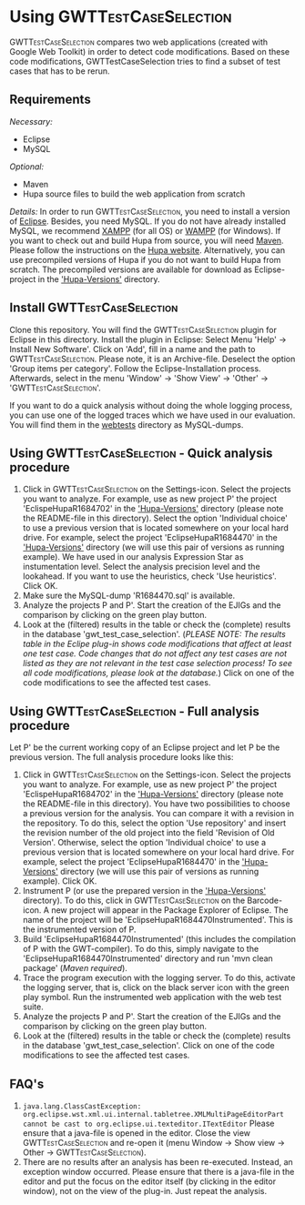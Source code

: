 # Using <span style="font-variant: small-caps">GWTTestCaseSelection</span>

<span style="font-variant: small-caps">GWTTestCaseSelection</span> compares two web applications (created with Google Web Toolkit) in order to detect code modifications. Based on these code modifications, GWTTestCaseSelection tries to find a subset of test cases that has to be rerun. 

## Requirements
*Necessary:*
- Eclipse
- MySQL

*Optional:*
- Maven
- Hupa source files to build the web application from scratch

*Details:*
In order to run <span style="font-variant: small-caps">GWTTestCaseSelection</span>, you need to install a version of [Eclipse](https://eclipse.org/). Besides, you need MySQL. If you do not have already installed MySQL, we recommend [XAMPP](https://www.apachefriends.org/de/index.html) (for all OS) or [WAMPP](http://www.wampserver.com/en/) (for Windows). 
If you want to check out and build Hupa from source, you will need [Maven](https://maven.apache.org/). Please follow the instructions on the [Hupa website](http://james.apache.org/hupa/building.html). Alternatively, you can use precompiled versions of Hupa if you do not want to build Hupa from scratch. The precompiled versions are available for download as Eclipse-project in the ['Hupa-Versions'](../Hupa-Versions/) directory. 


## Install <span style="font-variant: small-caps">GWTTestCaseSelection</span>
Clone this repository. You will find the <span style="font-variant: small-caps">GWTTestCaseSelection</span> plugin for Eclipse in this directory. Install the plugin in Eclipse: Select Menu 'Help' -> Install New Software'. Click on 'Add', fill in a name and the path to <span style="font-variant: small-caps">GWTTestCaseSelection</span>. Please note, it is an Archive-file. Deselect the option 'Group items per category'. Follow the Eclipse-Installation process. Afterwards, select in the menu 'Window' -> 'Show View' -> 'Other' -> '<span style="font-variant: small-caps">GWTTestCaseSelection</span>'.

If you want to do a quick analysis without doing the whole logging process, you can use one of the logged traces which we have used in our evaluation. You will find them in the [webtests](../webtests/) directory as MySQL-dumps.


## Using <span style="font-variant: small-caps">GWTTestCaseSelection</span> - Quick analysis procedure
1. Click in <span style="font-variant: small-caps">GWTTestCaseSelection</span> on the Settings-icon. Select the projects you want to analyze. For example, use as new project P' the project 'EclispeHupaR1684702' in the ['Hupa-Versions'](../Hupa-Versions/) directory (please note the README-file in this directory). Select the option 'Individual choice' to use a previous version that is located somewhere on your local hard drive. For example, select the project 'EclipseHupaR1684470' in the ['Hupa-Versions'](../Hupa-Versions/) directory (we will use this pair of versions as running example). We have used in our analysis Expression Star as instumentation level. Select the analysis precision level and the lookahead. If you want to use the heuristics, check 'Use heuristics'. Click OK.
2. Make sure the MySQL-dump 'R1684470.sql' is available.
3. Analyze the projects P and P'. Start the creation of the EJIGs and the comparison by clicking on the green play button.
4. Look at the (filtered) results in the table or check the (complete) results in the database 'gwt_test_case_selection'. (*PLEASE NOTE: The results table in the Eclipe plug-in shows code modifications that affect at least one test case. Code changes that do not affect any test cases are not listed as they are not relevant in the test case selection process! To see all code modifications, please look at the database.*) Click on one of the code modifications to see the affected test cases.


## Using <span style="font-variant: small-caps">GWTTestCaseSelection</span> - Full analysis procedure
Let P' be the current working copy of an Eclipse project and let P be the previous version. The full analysis procedure looks like this:

1. Click in <span style="font-variant: small-caps">GWTTestCaseSelection</span> on the Settings-icon. Select the projects you want to analyze. For example, use as new project P' the project 'EclispeHupaR1684702' in the ['Hupa-Versions'](../Hupa-Versions/) directory (please note the README-file in this directory). You have two possibilities to choose a previous version for the analysis. You can compare it with a revision in the repository. To do this, select the option 'Use repository' and insert the revision number of the old project into the field 'Revision of Old Version'. Otherwise, select the option 'Individual choice' to use a previous version that is located somewhere on your local hard drive. For example, select the project 'EclipseHupaR1684470' in the ['Hupa-Versions'](../Hupa-Versions/) directory (we will use this pair of versions as running example). Click OK.
2. Instrument P (or use the prepared version in the ['Hupa-Versions'](../Hupa-Versions/instrumented/) directory). To do this, click in <span style="font-variant: small-caps">GWTTestCaseSelection</span> on the Barcode-icon. A new project will appear in the Package Explorer of Eclipse. The name of the project will be 'EclipseHupaR1684470Instrumented'. This is the instrumented version of P.
3. Build 'EclipseHupaR1684470Instrumented' (this includes the compilation of P with the GWT-compiler). To do this, simply navigate to the 'EclipseHupaR1684470Instrumented' directory and run 'mvn clean package' (*Maven required*).
4. Trace the program execution with the logging server. To do this, activate the logging server, that is, click on the black server icon with the green play symbol. Run the instrumented web application with the web test suite.
5. Analyze the projects P and P'. Start the creation of the EJIGs and the comparison by clicking on the green play button.
6. Look at the (filtered) results in the table or check the (complete) results in the database 'gwt_test_case_selection'. Click on one of the code modifications to see the affected test cases.


## FAQ's

1. 	`java.lang.ClassCastException: org.eclipse.wst.xml.ui.internal.tabletree.XMLMultiPageEditorPart cannot be cast to org.eclipse.ui.texteditor.ITextEditor`
Please ensure that a java-file is opened in the editor. 
Close the view <span style="font-variant: small-caps">GWTTestCaseSelection</span> and re-open it (menu Window -> Show view -> Other -> <span style="font-variant: small-caps">GWTTestCaseSelection</span>).
2. There are no results after an analysis has been re-executed. Instead, an exception window occurred. 
Please ensure that there is a java-file in the editor and put the focus on the editor itself (by clicking in the editor window), not on the view of the plug-in. Just repeat the analysis.